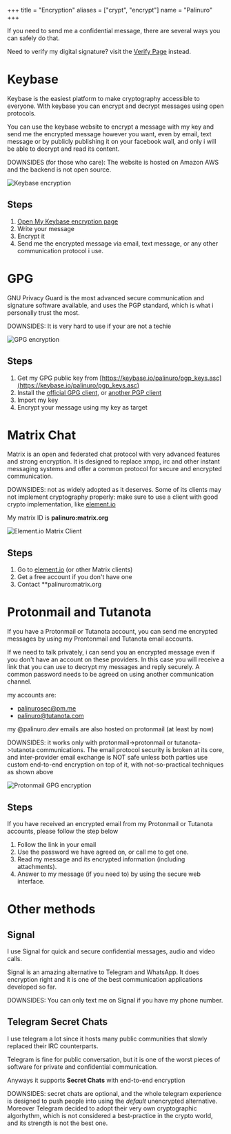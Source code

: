 +++
title = "Encryption"
aliases = ["crypt", "encrypt"]
  name = "Palinuro"
+++

If you need to send me a confidential message, there are several ways you can safely do that.

Need to verify my digital signature? visit the [Verify Page](../verify/) instead.


# Keybase
Keybase is the easiest platform to make cryptography accessible to everyone.
With keybase you can encrypt and decrypt messages using open protocols.

You can use the keybase website to encrypt a message with my key and send me the encrypted message however you want, even by email, text message or by publicly publishing it on your facebook wall, and only i will be able to decrypt and read its content.

DOWNSIDES (for those who care): The website is hosted on Amazon AWS and the backend is not open source.

![Keybase encryption](../img/keybase.jpg)

## Steps
1. [Open My Keybase encryption page](https://keybase.io/encrypt#palinuro)
2. Write your message
3. Encrypt it
4. Send me the encrypted message via email, text message, or any other communication protocol i use.



# GPG
GNU Privacy Guard is the most advanced secure communication and signature software available, and uses the PGP standard, which is what i personally trust the most.

DOWNSIDES: It is very hard to use if your are not a techie

![GPG encryption](../img/gpg.jpg)

## Steps

1. Get my GPG public key from [https://keybase.io/palinuro/pgp_keys.asc](https://keybase.io/palinuro/pgp_keys.asc)
2. Install the [official GPG client](https://gnupg.org/), or [another PGP client](https://www.openpgp.org/software/)
3. Import my key
4. Encrypt your message using my key as target


# Matrix Chat

Matrix is an open and federated chat protocol with very advanced features and strong encryption. It is designed to replace xmpp, irc and other instant messaging systems and offer a common protocol for secure and encrypted communication.

DOWNSIDES: not as widely adopted as it deserves. Some of its clients may not implement cryptography properly: make sure to use a client with good crypto implementation, like [element.io](https://element.io)

My matrix ID is **palinuro:matrix.org**

![Element.io Matrix Client](../img/matrix-element.jpg)

## Steps

1. Go to [element.io](https://element.io) (or other Matrix clients)
2. Get a free account if you don't have one
3. Contact **palinuro:matrix.org


# Protonmail and Tutanota
If you have a Protonmail or Tutanota account, you can send me encrypted messages by using my Prontonmail and Tutanota email accounts.

If we need to talk privately, i can send you an encrypted message even if you don't have an account on these providers. In this case you will receive a link that you can use to decrypt my messages and reply securely. A common password needs to be agreed on using another communication channel.

my accounts are:

* palinurosec@pm.me
* palinuro@tutanota.com

my @palinuro.dev emails are also hosted on protonmail (at least by now)

DOWNSIDES: it works only with protonmail->protonmail or tutanota->tutanota communications. The email protocol security is broken at its core, and inter-provider email exchange is NOT safe unless both parties use custom end-to-end encryption on top of it, with not-so-practical techniques as shown above

![Protonmail GPG encryption](../img/protonmail.jpg)

## Steps

If you have received an encrypted email from my Protonmail or Tutanota accounts, please follow the step below

1. Follow the link in your email
2. Use the password we have agreed on, or call me to get one.
3. Read my message and its encrypted information (including attachments).
4. Answer to my message (if you need to) by using the secure web interface.


# Other methods

## Signal

I use Signal for quick and secure confidential messages, audio and video calls.

Signal is an amazing alternative to Telegram and WhatsApp. It does encryption right and it is one of the best communication applications developed so far.

DOWNSIDES: You can only text me on Signal if you have my phone number.


## Telegram Secret Chats

I use telegram a lot since it hosts many public communities that slowly replaced their IRC counterparts.

Telegram is fine for public conversation, but it is one of the worst pieces of software for private and confidential communication.

Anyways it supports **Secret Chats** with end-to-end encryption

DOWNSIDES: secret chats are optional, and the whole telegram experience is designed to push people into using the *default* unencrypted alternative. Moreover Telegram decided to adopt their very own cryptographic algorhythm, which is not considered a best-practice in the crypto world, and its strength is not the best one.
